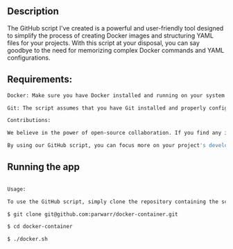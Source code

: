 ## Description

The GitHub script I've created is a powerful and user-friendly tool designed to simplify the process of creating Docker images and structuring YAML files for your projects. With this script at your disposal, you can say goodbye to the need for memorizing complex Docker commands and YAML configurations.

## Requirements:

```bash
Docker: Make sure you have Docker installed and running on your system before using the script.

Git: The script assumes that you have Git installed and properly configured.

Contributions:

We believe in the power of open-source collaboration. If you find any issues or have ideas for improvements, feel free to fork the repository, make your changes, and submit a pull request. We welcome contributions from the community to enhance the script and make it even more valuable for everyone.

By using our GitHub script, you can focus more on your project's development and less on the intricacies of Docker and YAML configuration. Empower your development process today with this powerful and user-friendly tool!
```

## Running the app

```bash

Usage:

To use the GitHub script, simply clone the repository containing the script into your project directory. Then, execute the script from your terminal, and it will guide you through the process step by step.

$ git clone git@github.com:parwarr/docker-container.git

$ cd docker-container

$ ./docker.sh

```
